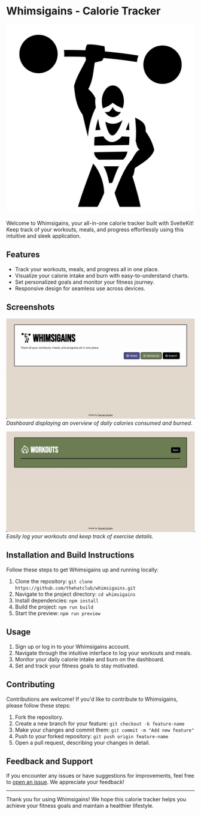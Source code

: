 # Whimsigains - Calorie Tracker

![Whimsigains Logo](./static/strong.svg)

Welcome to Whimsigains, your all-in-one calorie tracker built with SvelteKit! Keep track of your workouts, meals, and progress effortlessly using this intuitive and sleek application.

## Features

- Track your workouts, meals, and progress all in one place.
- Visualize your calorie intake and burn with easy-to-understand charts.
- Set personalized goals and monitor your fitness journey.
- Responsive design for seamless use across devices.

## Screenshots

![Dashboard](./_readme_stuff/homepage.jpg)
_Dashboard displaying an overview of daily calories consumed and burned._

![Workout Tracking](./_readme_stuff/workouts.jpg)
_Easily log your workouts and keep track of exercise details._

## Installation and Build Instructions

Follow these steps to get Whimsigains up and running locally:

1. Clone the repository: `git clone https://github.com/thehatclub/whimsigains.git`
2. Navigate to the project directory: `cd whimsigains`
3. Install dependencies: `npm install`
4. Build the project: `npm run build`
5. Start the preview: `npm run preview`

## Usage

1. Sign up or log in to your Whimsigains account.
2. Navigate through the intuitive interface to log your workouts and meals.
3. Monitor your daily calorie intake and burn on the dashboard.
4. Set and track your fitness goals to stay motivated.

## Contributing

Contributions are welcome! If you'd like to contribute to Whimsigains, please follow these steps:

1. Fork the repository.
2. Create a new branch for your feature: `git checkout -b feature-name`
3. Make your changes and commit them: `git commit -m "Add new feature"`
4. Push to your forked repository: `git push origin feature-name`
5. Open a pull request, describing your changes in detail.

## Feedback and Support

If you encounter any issues or have suggestions for improvements, feel free to [open an issue](https://github.com/thehatclub/whimsigains/issues). We appreciate your feedback!

---

Thank you for using Whimsigains! We hope this calorie tracker helps you achieve your fitness goals and maintain a healthier lifestyle.
